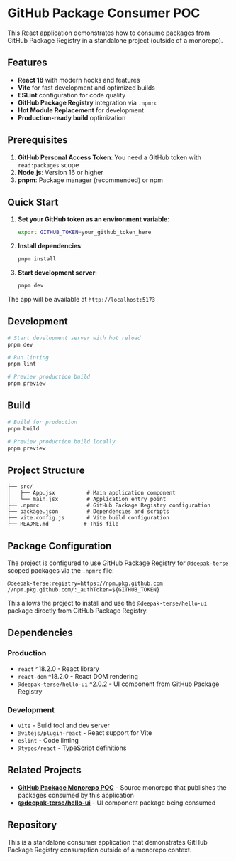 # GitHub Package Consumer POC

This React application demonstrates how to consume packages from GitHub Package Registry in a standalone project (outside of a monorepo).

## Features

- **React 18** with modern hooks and features
- **Vite** for fast development and optimized builds
- **ESLint** configuration for code quality
- **GitHub Package Registry** integration via `.npmrc`
- **Hot Module Replacement** for development
- **Production-ready build** optimization

## Prerequisites

1. **GitHub Personal Access Token**: You need a GitHub token with `read:packages` scope
2. **Node.js**: Version 16 or higher
3. **pnpm**: Package manager (recommended) or npm

## Quick Start

1. **Set your GitHub token as an environment variable**:
   ```bash
   export GITHUB_TOKEN=your_github_token_here
   ```

2. **Install dependencies**:
   ```bash
   pnpm install
   ```

3. **Start development server**:
   ```bash
   pnpm dev
   ```

The app will be available at `http://localhost:5173`

## Development

```bash
# Start development server with hot reload
pnpm dev

# Run linting
pnpm lint

# Preview production build
pnpm preview
```

## Build

```bash
# Build for production
pnpm build

# Preview production build locally
pnpm preview
```

## Project Structure

```
├── src/
│   ├── App.jsx          # Main application component
│   └── main.jsx         # Application entry point
├── .npmrc               # GitHub Package Registry configuration
├── package.json         # Dependencies and scripts
├── vite.config.js       # Vite build configuration
└── README.md           # This file
```

## Package Configuration

The project is configured to use GitHub Package Registry for `@deepak-terse` scoped packages via the `.npmrc` file:

```
@deepak-terse:registry=https://npm.pkg.github.com
//npm.pkg.github.com/:_authToken=${GITHUB_TOKEN}
```

This allows the project to install and use the `@deepak-terse/hello-ui` package directly from GitHub Package Registry.

## Dependencies

### Production
- `react` ^18.2.0 - React library
- `react-dom` ^18.2.0 - React DOM rendering
- `@deepak-terse/hello-ui` ^2.0.2 - UI component from GitHub Package Registry

### Development
- `vite` - Build tool and dev server
- `@vitejs/plugin-react` - React support for Vite
- `eslint` - Code linting
- `@types/react` - TypeScript definitions

## Related Projects

- **[GitHub Package Monorepo POC](../gh-pkg-monorepo-poc/README.md)** - Source monorepo that publishes the packages consumed by this application
- **[@deepak-terse/hello-ui](https://github.com/deepakterse/gh-pkg-monorepo-poc/tree/main/packages/hello-ui)** - UI component package being consumed

## Repository

This is a standalone consumer application that demonstrates GitHub Package Registry consumption outside of a monorepo context. 